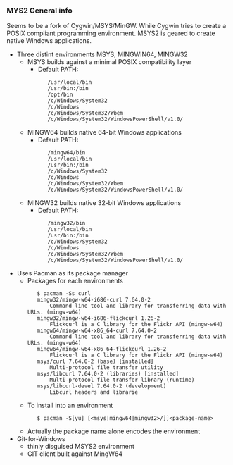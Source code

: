 ### MYS2 General info
Seems to be a fork of Cygwin/MSYS/MinGW.  While Cygwin tries
to create a POSIX compliant programming environment.  MSYS2
is geared to create native Windows applications.
* Three distint environments MSYS, MINGWIN64, MINGW32
  * MSYS builds against a minimal POSIX compatibility layer
    * Default PATH:
      ```
         /usr/local/bin
         /usr/bin:/bin
         /opt/bin
         /c/Windows/System32
         /c/Windows
         /c/Windows/System32/Wbem
         /c/Windows/System32/WindowsPowerShell/v1.0/
      ```
  * MINGW64 builds native 64-bit Windows applications
    * Default PATH:
      ```
         /mingw64/bin
         /usr/local/bin
         /usr/bin:/bin
         /c/Windows/System32
         /c/Windows
         /c/Windows/System32/Wbem
         /c/Windows/System32/WindowsPowerShell/v1.0/
      ```
  * MINGW32 builds native 32-bit Windows applications
    * Default PATH:
      ```
         /mingw32/bin
         /usr/local/bin
         /usr/bin:/bin
         /c/Windows/System32
         /c/Windows
         /c/Windows/System32/Wbem
         /c/Windows/System32/WindowsPowerShell/v1.0/
      ```
* Uses Pacman as its package manager
  * Packages for each environments
    ```
       $ pacman -Ss curl
       mingw32/mingw-w64-i686-curl 7.64.0-2
           Command line tool and library for transferring data with URLs. (mingw-w64)
       mingw32/mingw-w64-i686-flickcurl 1.26-2
           Flickcurl is a C library for the Flickr API (mingw-w64)
       mingw64/mingw-w64-x86_64-curl 7.64.0-2
           Command line tool and library for transferring data with URLs. (mingw-w64)
       mingw64/mingw-w64-x86_64-flickcurl 1.26-2
           Flickcurl is a C library for the Flickr API (mingw-w64)
       msys/curl 7.64.0-2 (base) [installed]
           Multi-protocol file transfer utility
       msys/libcurl 7.64.0-2 (libraries) [installed]
           Multi-protocol file transfer library (runtime)
       msys/libcurl-devel 7.64.0-2 (development)
           Libcurl headers and librarie
    ```
  * To install into an environment
    ```
       $ pacman -S[yu] [<msys|mingw64|mingw32>/]]<package-name>
    ```
  * Actually the package name alone encodes the environment
* Git-for-Windows 
  * thinly disguised MSYS2 environment
  * GIT client built against MingW64
